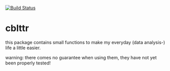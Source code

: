 
<!-- README.md is generated from README.Rmd. Please edit that file -->

[![Build
Status](https://travis-ci.org/cathblatter/cblttr.svg?branch=master)](https://travis-ci.org/cathblatter/cblttr)

# cblttr

this package contains small functions to make my everyday (data
analysis-) life a little easier.

warning: there comes no guarantee when using them, they have not yet
been properly tested\!
